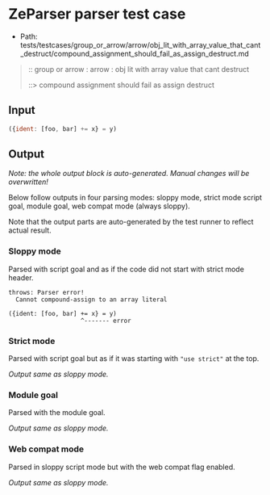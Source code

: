 # ZeParser parser test case

- Path: tests/testcases/group_or_arrow/arrow/obj_lit_with_array_value_that_cant_destruct/compound_assignment_should_fail_as_assign_destruct.md

> :: group or arrow : arrow : obj lit with array value that cant destruct
>
> ::> compound assignment should fail as assign destruct

## Input

`````js
({ident: [foo, bar] += x} = y)
`````

## Output

_Note: the whole output block is auto-generated. Manual changes will be overwritten!_

Below follow outputs in four parsing modes: sloppy mode, strict mode script goal, module goal, web compat mode (always sloppy).

Note that the output parts are auto-generated by the test runner to reflect actual result.

### Sloppy mode

Parsed with script goal and as if the code did not start with strict mode header.

`````
throws: Parser error!
  Cannot compound-assign to an array literal

({ident: [foo, bar] += x} = y)
                    ^------- error
`````

### Strict mode

Parsed with script goal but as if it was starting with `"use strict"` at the top.

_Output same as sloppy mode._

### Module goal

Parsed with the module goal.

_Output same as sloppy mode._

### Web compat mode

Parsed in sloppy script mode but with the web compat flag enabled.

_Output same as sloppy mode._
